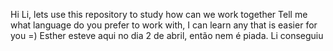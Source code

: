 Hi Li, lets use this repository to study how can we work together 
Tell me what language do you prefer to work with, I can learn any that is easier for you =) 
Esther esteve aqui no dia 2 de abril, então nem é piada. 
Li conseguiu